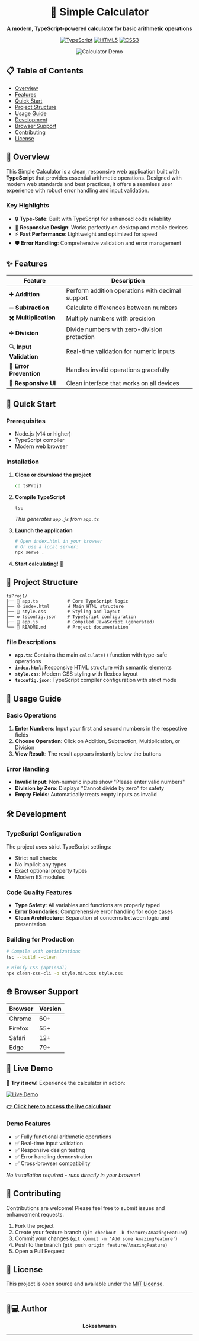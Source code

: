 <div align="center">

# 🧮 Simple Calculator

**A modern, TypeScript-powered calculator for basic arithmetic operations**

[![TypeScript](https://img.shields.io/badge/TypeScript-007ACC?style=for-the-badge&logo=typescript&logoColor=white)](https://www.typescriptlang.org/)
[![HTML5](https://img.shields.io/badge/HTML5-E34F26?style=for-the-badge&logo=html5&logoColor=white)](https://developer.mozilla.org/en-US/docs/Web/HTML)
[![CSS3](https://img.shields.io/badge/CSS3-1572B6?style=for-the-badge&logo=css3&logoColor=white)](https://developer.mozilla.org/en-US/docs/Web/CSS)

![Calculator Demo](https://via.placeholder.com/600x300/4CAF50/white?text=Simple+Calculator+Interface)

</div>

## 📋 Table of Contents

- [Overview](#-overview)
- [Features](#-features)
- [Quick Start](#-quick-start)
- [Project Structure](#-project-structure)
- [Usage Guide](#-usage-guide)
- [Development](#-development)
- [Browser Support](#-browser-support)
- [Contributing](#-contributing)
- [License](#-license)

## 🎯 Overview

This Simple Calculator is a clean, responsive web application built with **TypeScript** that provides essential arithmetic operations. Designed with modern web standards and best practices, it offers a seamless user experience with robust error handling and input validation.

### Key Highlights
- 🔒 **Type-Safe**: Built with TypeScript for enhanced code reliability
- 🎨 **Responsive Design**: Works perfectly on desktop and mobile devices
- ⚡ **Fast Performance**: Lightweight and optimized for speed
- 🛡️ **Error Handling**: Comprehensive validation and error management

## ✨ Features

| Feature | Description |
|---------|-------------|
| ➕ **Addition** | Perform addition operations with decimal support |
| ➖ **Subtraction** | Calculate differences between numbers |
| ✖️ **Multiplication** | Multiply numbers with precision |
| ➗ **Division** | Divide numbers with zero-division protection |
| 🔍 **Input Validation** | Real-time validation for numeric inputs |
| 🚫 **Error Prevention** | Handles invalid operations gracefully |
| 📱 **Responsive UI** | Clean interface that works on all devices |

## 🚀 Quick Start

### Prerequisites
- Node.js (v14 or higher)
- TypeScript compiler
- Modern web browser

### Installation

1. **Clone or download the project**
   ```bash
   cd tsProj1
   ```

2. **Compile TypeScript**
   ```bash
   tsc
   ```
   *This generates `app.js` from `app.ts`*

3. **Launch the application**
   ```bash
   # Open index.html in your browser
   # Or use a local server:
   npx serve .
   ```

4. **Start calculating!** 🎉

## 📁 Project Structure

```
tsProj1/
├── 📄 app.ts           # Core TypeScript logic
├── 🌐 index.html       # Main HTML structure
├── 🎨 style.css        # Styling and layout
├── ⚙️ tsconfig.json    # TypeScript configuration
├── 📜 app.js           # Compiled JavaScript (generated)
└── 📖 README.md        # Project documentation
```

### File Descriptions

- **`app.ts`**: Contains the main `calculate()` function with type-safe operations
- **`index.html`**: Responsive HTML structure with semantic elements
- **`style.css`**: Modern CSS styling with flexbox layout
- **`tsconfig.json`**: TypeScript compiler configuration with strict mode

## 📖 Usage Guide

### Basic Operations

1. **Enter Numbers**: Input your first and second numbers in the respective fields
2. **Choose Operation**: Click on Addition, Subtraction, Multiplication, or Division
3. **View Result**: The result appears instantly below the buttons

### Error Handling

- **Invalid Input**: Non-numeric inputs show "Please enter valid numbers"
- **Division by Zero**: Displays "Cannot divide by zero" for safety
- **Empty Fields**: Automatically treats empty inputs as invalid

## 🛠️ Development

### TypeScript Configuration

The project uses strict TypeScript settings:
- Strict null checks
- No implicit any types
- Exact optional property types
- Modern ES modules

### Code Quality Features
- **Type Safety**: All variables and functions are properly typed
- **Error Boundaries**: Comprehensive error handling for edge cases
- **Clean Architecture**: Separation of concerns between logic and presentation

### Building for Production

```bash
# Compile with optimizations
tsc --build --clean

# Minify CSS (optional)
npx clean-css-cli -o style.min.css style.css
```

## 🌐 Browser Support

| Browser | Version |
|---------|--------|
| Chrome | 60+ |
| Firefox | 55+ |
| Safari | 12+ |
| Edge | 79+ |

## 🚀 Live Demo

🎯 **Try it now!** Experience the calculator in action:

[![Live Demo](https://img.shields.io/badge/Live%20Demo-4CAF50?style=for-the-badge&logo=github&logoColor=white)](https://lokeshwaran1310.github.io/tsprojday1/tsProj1/index.html)

**[👉 Click here to access the live calculator](https://lokeshwaran1310.github.io/tsprojday1/tsProj1/index.html)**

### Demo Features
- ✅ Fully functional arithmetic operations
- ✅ Real-time input validation
- ✅ Responsive design testing
- ✅ Error handling demonstration
- ✅ Cross-browser compatibility

*No installation required - runs directly in your browser!*

## 🤝 Contributing

Contributions are welcome! Please feel free to submit issues and enhancement requests.

1. Fork the project
2. Create your feature branch (`git checkout -b feature/AmazingFeature`)
3. Commit your changes (`git commit -m 'Add some AmazingFeature'`)
4. Push to the branch (`git push origin feature/AmazingFeature`)
5. Open a Pull Request

## 📄 License

This project is open source and available under the [MIT License](LICENSE).

---

## 👨💻 Author

<div align="center">

**Lokeshwaran**


</div>

---


